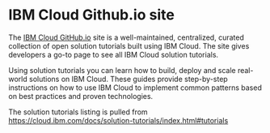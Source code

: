 # IBM Cloud Github.io site
The [IBM Cloud GitHub.io](https://ibm-bluemix.github.io/) site is a well-maintained, centralized, curated collection of open solution tutorials built using IBM Cloud. The site gives developers a go-to page to see all IBM Cloud solution tutorials.

Using solution tutorials you can learn how to build, deploy and scale real-world solutions on IBM Cloud. These guides provide step-by-step instructions on how to use IBM Cloud to implement common patterns based on best practices and proven technologies.

The solution tutorials listing is pulled from https://cloud.ibm.com/docs/solution-tutorials/index.html#tutorials
